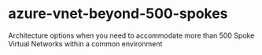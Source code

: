 # azure-vnet-beyond-500-spokes
Architecture options when you need to accommodate more than 500 Spoke Virtual Networks within a common environment
